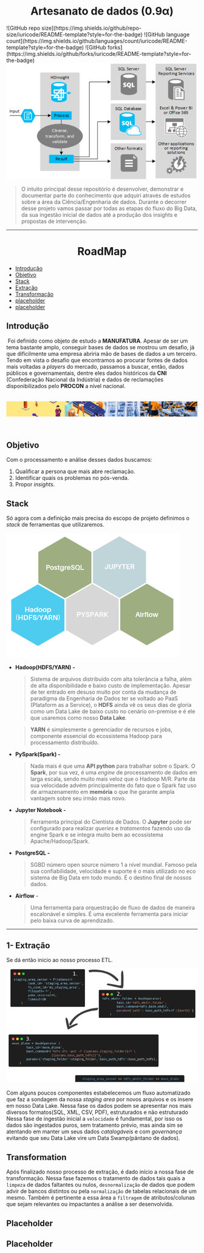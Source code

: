<p align="center">
    <h1 align="center"> Artesanato de dados (0.9α)</h3>
</p> 
![GitHub repo size](https://img.shields.io/github/repo-size/iuricode/README-template?style=for-the-badge)
![GitHub language count](https://img.shields.io/github/languages/count/iuricode/README-template?style=for-the-badge)
![GitHub forks](https://img.shields.io/github/forks/iuricode/README-template?style=for-the-badge)





<img src="./.img/etl_arch.png" alt="classic ETL template">

> O intuito principal desse repositório é desenvolver, demonstrar e documentar parte do conhecimento que adquiri através de estudos sobre a área da Ciência/Engenharia de dados. Durante o decorrer desse projeto vamos passar por todas as etapas do fluxo do Big Data, da sua ingestão inicial de dados até a produção dos insights e propostas de intervenção.



----

<p align="center">
<h1 align="center"> RoadMap</h1>
</p> 

- [Introdução](#introduction)
- [Objetivo](#objective)
- [Stack](#stack)
- [Extração](#extraction)
- [Transformação](#transformation)
- [placeholder](#placeholder)
- [placeholder](#placeholder)




## Introdução <a name="introduction"></a>
​	Foi definido como objeto de estudo a **MANUFATURA**. Apesar de ser um tema bastante amplo, conseguir bases de dados se mostrou um desafio, já que dificilmente uma empresa abriria mão de bases de dados a um terceiro. Tendo em vista o desafio que encontramos ao procurar fontes de dados mais voltadas a *players* do mercado, passamos a buscar, então, dados públicos e governamentais, dentre eles dados históricos da **CNI** (Confederação Nacional da Indústria) e dados de reclamações disponibilizados pelo **PROCON** a nível nacional.



###### 

<img src="./.img/manu_asset.png" alt="our stack of technology used">



​	



## Objetivo <a name ="objective">

Com o processamento e análise desses dados buscamos: 

1. Qualificar a persona que mais abre reclamação.
2. Identificar quais os problemas no pós-venda.
3. Propor *insights*.



## Stack <a name ="stack">

Só agora com a definição mais precisa do escopo de projeto definimos o *stack* de ferramentas que utilizaremos.



<img src="./.img/stack.png" alt="our stack of technology used">

  - **Hadoop(HDFS/YARN) -** 

    > Sistema de arquivos distribuído com alta tolerância a falha, além de alta disponibilidade e baixo custo de implementação. Apesar de ter entrado em desuso muito por conta da mudança de paradigma da Engenharia de Dados ter se voltado ao PaaS (Plataform as a Service), o **HDFS** ainda vê os seus dias de gloria como um Data Lake de baixo custo no cenário on-premise e é ele que usaremos como nosso **Data Lake**.

    
    
    > **YARN** é simplesmente o gerenciador de recursos e jobs, componente essencial do ecossistema Hadoop para processamento distribuído.



  - **PySpark(Spark) -**

    > Nada mais é que uma **API python** para trabalhar sobre o Spark. O **Spark**, por sua vez, é uma *engine* de processamento de dados em larga escala, sendo muito mais veloz que o Hadoop M/R. Parte da sua velocidade advém principalmente do fato que o Spark faz uso de armazenamento em **memória** o que lhe garante ampla vantagem sobre seu irmão mais novo. 
    
    
    
    

  - **Jupyter Notebook -**

    > Ferramenta principal do Cientista de Dados. O **Jupyter** pode ser configurado para realizar *queries* e *tratamentos* fazendo uso da engine Spark e se integra muito bem ao ecossistema Apache/Hadoop/Spark.





  - **PostgreSQL -**

    > SGBD número open source número 1 a nível mundial. Famoso pela sua confiabilidade, velocidade e suporte é o mais utilizado no eco sistema de Big Data em todo mundo. É o destino final de nossos dados.



  - **Airflow** -

    > Uma ferramenta para orquestração de fluxo de dados de maneira escalonável e simples. É uma excelente ferramenta para iniciar pelo baixa curva de aprendizado.








----





## 1- Extração <a name ="extraction">

Se dá então inicio ao nosso processo ETL.

<img src="./.img/airflow.png" alt="our stack of technology used">



Com alguns poucos componentes estabelecemos um fluxo automatizado que faz a sondagem da nossa *staging area* por novos arquivos e os insere em nosso Data Lake. Nessa fase os dados podem se apresentar nos mais diversos formatos(SQL, XML, CSV, PDF), estruturados e não estruturado
Nessa fase de ingestão inicial a `velocidade` é fundamental, por isso os dados são ingestados puros, sem tratamento prévio, mas ainda sim se atentando em manter um seus dados *catalogáveis* e com *governança* evitando que seu Data Lake vire um Data Swamp(pântano de dados).















## Transformation <a name ="transformation">

Após finalizado nosso processo de extração, é dado início a nossa fase de transformação. Nessa fase fazemos o tratamento de dados tais quais a `limpeza` de dados faltantes ou nulos, `desnormalização` de dados que podem advir de bancos distintos ou pela `normalização` de tabelas relacionais de um mesmo. Também é pertinente a essa área a `filtragem` de atributos/colunas que sejam relevantes ou impactantes a análise a ser desenvolvida.





## Placeholder <a name ="placeholder">





## Placeholder <a name ="placeholder">























